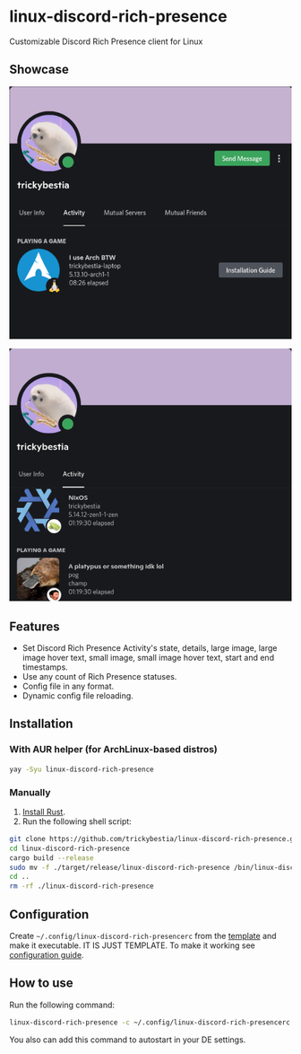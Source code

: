 # linux-discord-rich-presence

Customizable Discord Rich Presence client for Linux

## Showcase

![Showcase 1](./doc/images/showcase_1.png)

![Showcase 2](./doc/images/showcase_2.png)

## Features

* Set Discord Rich Presence Activity's state, details, large image, large image hover text, small image, small image hover text, start and end timestamps.
* Use any count of Rich Presence statuses.
* Config file in any format.
* Dynamic config file reloading.

## Installation

### With AUR helper (for ArchLinux-based distros)

```sh
yay -Syu linux-discord-rich-presence
```

### Manually

1. [Install Rust](https://rustup.rs/).
2. Run the following shell script:

```sh
git clone https://github.com/trickybestia/linux-discord-rich-presence.git
cd linux-discord-rich-presence
cargo build --release
sudo mv -f ./target/release/linux-discord-rich-presence /bin/linux-discord-rich-presence
cd ..
rm -rf ./linux-discord-rich-presence
```

## Configuration

Create `~/.config/linux-discord-rich-presencerc` from the [template](./doc/configs/all-in-one.py) and make it executable. IT IS JUST TEMPLATE. To make it working see [configuration guide](./doc/configuration.md).

## How to use

Run the following command:

```sh
linux-discord-rich-presence -c ~/.config/linux-discord-rich-presencerc
```

You also can add this command to autostart in your DE settings.
